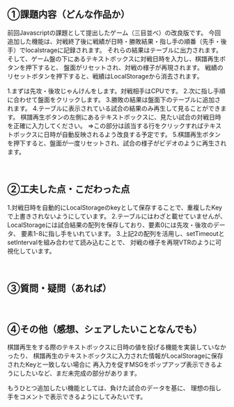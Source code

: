 ## ①課題内容（どんな作品か）
前回Javascriptの課題として提出したゲーム（三目並べ）の改良版です。
今回追加した機能は、対戦終了後に戦績が日時・勝敗結果・指し手の順番（先手・後手）でlocalstrageに記録されます。
それらの結果はテーブルに出力されます。
そして、ゲーム盤の下にあるテキストボックスに対戦日時を入力し、棋譜再生ボタンを押下すると、
盤面がリセットされ、対戦の様子が再現されます。
戦績のリセットボタンを押下すると、戦績はLocalStorageから消去されます。

1.まずは先攻・後攻じゃんけんをします。対戦相手はCPUです。
2.次に指し手順に合わせて盤面をクリックします。
3.勝敗の結果は盤面下のテーブルに追加されます。
4.テーブルに表示されている試合の結果のみ再生して見ることができます。
棋譜再生ボタンの左側にあるテキストボックスに、見たい試合の対戦日時を正確に入力してください。
⇒この部分は該当する行をクリックすればテキストボックスに日時が自動反映されるよう改良する予定です。
5.棋譜再生ボタンを押下すると、盤面が一度リセットされ、試合の様子がビデオのように再生されます。

​
​
## ②工夫した点・こだわった点
1.対戦日時を自動的にLocalStorageのkeyとして保存することで、重複したKeyで上書きされないようにしています。
2.テーブルにはわざと載せていませんが、LocalStorageには試合結果の配列を保存しており、要素0には先攻・後攻のデータ、
要素1-8に指し手をいれています。
3.上記2の配列を活用し、setTimeoutとsetIntervalを組み合わせて読み込むことで、
対戦の様子を再現VTRのように可視化しています。

​
​
## ③質問・疑問（あれば）

​
​
## ④その他（感想、シェアしたいことなんでも）
棋譜再生をする際のテキストボックスに日時の値を投げる機能を実装していなかったり、
棋譜再生のテキストボックスに入力された情報がLocalStorageに保存されたKeyと一致しない場合に
再入力を促すMSGをポップアップ表示できるようにしたいなど、まだ未完成の部分があります。

もうひとつ追加したい機能としては、負けた試合のデータを基に、
理想の指し手をコメントで表示できるようにしてみたいです。
